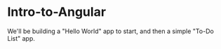 # Intro-to-Angular
We'll be building a "Hello World" app to start, and then a simple "To-Do List" app. 
